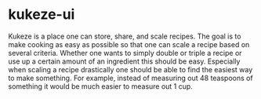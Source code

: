 # kukeze-ui

Kukeze is a place one can store, share, and scale recipes.  The goal is to make cooking as easy as possible so that one can scale a recipe based on several criteria.  Whether one wants to simply double or triple a recipe or use up a certain amount of an ingredient this should be easy.  Especially when scaling a recipe drastically one should be able to find the easiest way to make something.  For example, instead of measuring out 48 teaspoons of something it would be much easier to measure out 1 cup.

